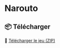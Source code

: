# Narouto

## 📦 Télécharger

🔽 [Télécharger le jeu (ZIP)](https://github.com/ahrizmo/Narouto/archive/refs/tags/V1.0.0.t.zip)

